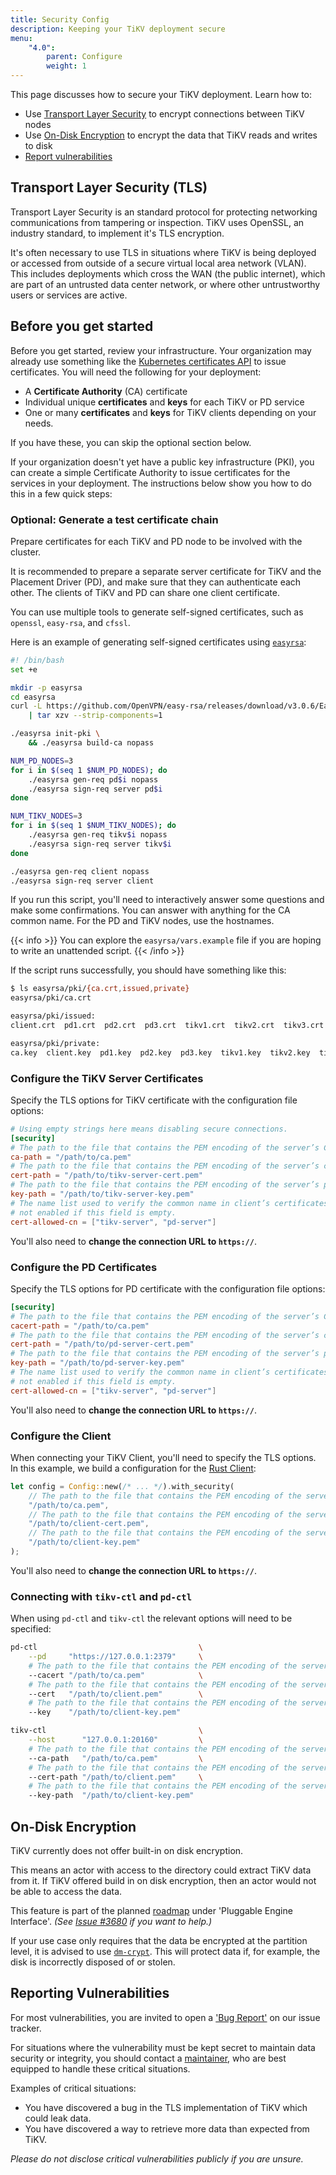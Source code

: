 ```yaml
---
title: Security Config
description: Keeping your TiKV deployment secure
menu:
    "4.0":
        parent: Configure
        weight: 1
---
```


This page discusses how to secure your TiKV deployment. Learn how to:

* Use [Transport Layer Security](#transport-layer-security-tls) to encrypt connections between TiKV nodes
* Use [On-Disk Encryption](#on-disk-encryption) to encrypt the data that TiKV reads and writes to disk
* [Report vulnerabilities](#reporting-vulnerabilities)

## Transport Layer Security (TLS)

Transport Layer Security is an standard protocol for protecting networking communications from tampering or inspection. TiKV uses OpenSSL, an industry standard, to implement it's TLS encryption.

It's often necessary to use TLS in situations where TiKV is being deployed or accessed from outside of a secure virtual local area network (VLAN). This includes deployments which cross the WAN (the public internet), which are part of an untrusted data center network, or where other untrustworthy users or services are active.

## Before you get started

Before you get started, review your infrastructure. Your organization may already use something like the [Kubernetes certificates API](https://kubernetes.io/docs/tasks/tls/managing-tls-in-a-cluster/) to issue certificates. You will need the following for your deployment:

-  A **Certificate Authority** (CA) certificate
-  Individual unique **certificates** and **keys** for each TiKV or PD service
-  One or many **certificates** and **keys** for TiKV clients depending on your needs.

 If you have these, you can skip the optional section below. 

If your organization doesn't yet have a public key infrastructure (PKI), you can create a simple Certificate Authority to issue certificates for the services in your deployment. The instructions below show you how to do this in a few quick steps:

### Optional: Generate a test certificate chain

Prepare certificates for each TiKV and PD node to be involved with the cluster.

It is recommended to prepare a separate server certificate for TiKV and the Placement Driver (PD), and make sure that they can authenticate each other. The clients of TiKV and PD can share one client certificate.

You can use multiple tools to generate self-signed certificates, such as `openssl`, `easy-rsa`, and `cfssl`.

Here is an example of generating self-signed certificates using [`easyrsa`](https://github.com/OpenVPN/easy-rsa/):

```bash
#! /bin/bash
set +e

mkdir -p easyrsa
cd easyrsa
curl -L https://github.com/OpenVPN/easy-rsa/releases/download/v3.0.6/EasyRSA-unix-v3.0.6.tgz \
    | tar xzv --strip-components=1

./easyrsa init-pki \
    && ./easyrsa build-ca nopass

NUM_PD_NODES=3
for i in $(seq 1 $NUM_PD_NODES); do
    ./easyrsa gen-req pd$i nopass
    ./easyrsa sign-req server pd$i
done

NUM_TIKV_NODES=3
for i in $(seq 1 $NUM_TIKV_NODES); do
    ./easyrsa gen-req tikv$i nopass
    ./easyrsa sign-req server tikv$i
done

./easyrsa gen-req client nopass
./easyrsa sign-req server client
```

If you run this script, you'll need to interactively answer some questions and make some confirmations. You can answer with anything for the CA common name. For the PD and TiKV nodes, use the hostnames.

{{< info >}}
You can explore the `easyrsa/vars.example` file if you are hoping to write an unattended script.
{{< /info >}}

If the script runs successfully, you should have something like this:

```bash
$ ls easyrsa/pki/{ca.crt,issued,private}
easyrsa/pki/ca.crt

easyrsa/pki/issued:
client.crt  pd1.crt  pd2.crt  pd3.crt  tikv1.crt  tikv2.crt  tikv3.crt

easyrsa/pki/private:
ca.key  client.key  pd1.key  pd2.key  pd3.key  tikv1.key  tikv2.key  tikv3.key
```

### Configure the TiKV Server Certificates

Specify the TLS options for TiKV certificate with the configuration file options:

```toml
# Using empty strings here means disabling secure connections.
[security]
# The path to the file that contains the PEM encoding of the server’s CA certificates.
ca-path = "/path/to/ca.pem"
# The path to the file that contains the PEM encoding of the server’s certificate chain.
cert-path = "/path/to/tikv-server-cert.pem"
# The path to the file that contains the PEM encoding of the server’s private key.
key-path = "/path/to/tikv-server-key.pem"
# The name list used to verify the common name in client’s certificates. Verification is
# not enabled if this field is empty.
cert-allowed-cn = ["tikv-server", "pd-server"]
```

You'll also need to **change the connection URL to `https://`**.

### Configure the PD Certificates

Specify the TLS options for PD certificate with the configuration file options:

```toml
[security]
# The path to the file that contains the PEM encoding of the server’s CA certificates.
cacert-path = "/path/to/ca.pem"
# The path to the file that contains the PEM encoding of the server’s certificate chain.
cert-path = "/path/to/pd-server-cert.pem"
# The path to the file that contains the PEM encoding of the server’s private key.
key-path = "/path/to/pd-server-key.pem"
# The name list used to verify the common name in client’s certificates. Verification is
# not enabled if this field is empty.
cert-allowed-cn = ["tikv-server", "pd-server"]
```

You'll also need to **change the connection URL to `https://`**.

### Configure the Client

When connecting your TiKV Client, you'll need to specify the TLS options. In this example, we build a configuration for the [Rust Client](https://github.com/tikv/client-rust):

```rust
let config = Config::new(/* ... */).with_security(
    // The path to the file that contains the PEM encoding of the server’s CA certificates.
    "/path/to/ca.pem",
    // The path to the file that contains the PEM encoding of the server’s certificate chain.
    "/path/to/client-cert.pem",
    // The path to the file that contains the PEM encoding of the server’s private key.
    "/path/to/client-key.pem"
);
```

You'll also need to **change the connection URL to `https://`**.

### Connecting with `tikv-ctl` and `pd-ctl`

When using `pd-ctl` and `tikv-ctl` the relevant options will need to be specified:

```bash
pd-ctl                                    \
    --pd     "https://127.0.0.1:2379"     \
    # The path to the file that contains the PEM encoding of the server’s CA certificates.
    --cacert "/path/to/ca.pem"            \
    # The path to the file that contains the PEM encoding of the server’s certificate chain.
    --cert   "/path/to/client.pem"        \
    # The path to the file that contains the PEM encoding of the server’s private key.
    --key    "/path/to/client-key.pem"

tikv-ctl                                  \
    --host      "127.0.0.1:20160"         \
    # The path to the file that contains the PEM encoding of the server’s CA certificates.
    --ca-path   "/path/to/ca.pem"         \
    # The path to the file that contains the PEM encoding of the server’s certificate chain.
    --cert-path "/path/to/client.pem"     \
    # The path to the file that contains the PEM encoding of the server’s private key.
    --key-path  "/path/to/client-key.pem"
```

## On-Disk Encryption

TiKV currently does not offer built-in on disk encryption.

This means an actor with access to the directory could extract TiKV data from it. If TiKV offered build in on disk encryption, then an actor would not be able to access the data.

This feature is part of the planned [roadmap](https://github.com/tikv/tikv/blob/master/docs/ROADMAP.md#engine) under 'Pluggable Engine Interface'. *(See [Issue #3680](https://github.com/tikv/tikv/issues/3680) if you want to help.)*

If your use case only requires that the data be encrypted at the partition level, it is advised to use [`dm-crypt`](https://en.wikipedia.org/wiki/Dm-crypt). This will protect data if, for example, the disk is incorrectly disposed of or stolen.

## Reporting Vulnerabilities

For most vulnerabilities, you are invited to open a ['Bug Report'](https://github.com/tikv/tikv/issues/new?template=bug-report.md) on our issue tracker.

For situations where the vulnerability must be kept secret to maintain data security or integrity, you should contact a [maintainer](https://github.com/tikv/tikv/blob/master/MAINTAINERS.md), who are best equipped to handle these critical situations.

Examples of critical situations:

* You have discovered a bug in the TLS implementation of TiKV which could leak data.
* You have discovered a way to retrieve more data than expected from TiKV.

*Please do not disclose critical vulnerabilities publicly if you are unsure.*
